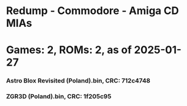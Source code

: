 # Redump - Commodore - Amiga CD MIAs
# Games: 2, ROMs: 2, as of 2025-01-27
### Astro Blox Revisited (Poland).bin, CRC: 712c4748
### ZGR3D (Poland).bin, CRC: 1f205c95
